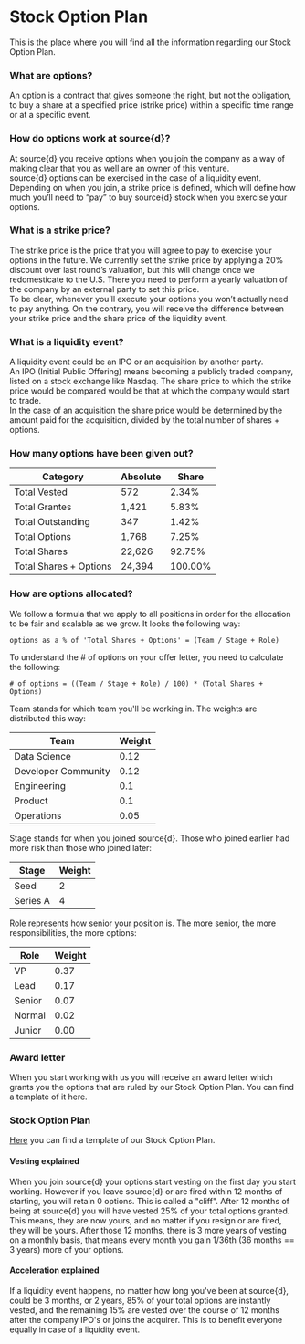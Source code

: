 # Stock Option Plan
This is the place where you will find all the information regarding our Stock Option Plan.

### What are options?
An option is a contract that gives someone the right, but not the obligation, to buy a share at a specified price (strike price) within a specific time range or at a specific event.

### How do options work at source{d}?
At source{d} you receive options when you join the company as a way of making clear that you as well are an owner of this venture.<br>
source{d} options can be exercised in the case of a liquidity event.<br>
Depending on when you join, a strike price is defined, which will define how much you’ll need to “pay” to buy source{d} stock when you exercise your options.<br>

### What is a strike price?
The strike price is the price that you will agree to pay to exercise your options in the future. We currently set the strike price by applying a 20% discount over last round’s valuation, but this will change once we redomesticate to the U.S. There you need to perform a yearly valuation of the company by an external party to set this price.<br>
To be clear, whenever you’ll execute your options you won’t actually need to pay anything. On the contrary, you will receive the difference between your strike price and the share price of the liquidity event.

### What is a liquidity event?
A liquidity event could be an IPO or an acquisition by another party.<br>
An IPO (Initial Public Offering) means becoming a publicly traded company, listed on a stock exchange like Nasdaq. The share price to which the strike price would be compared would be that at which the company would start to trade.<br>
In the case of an acquisition the share price would be determined by the amount paid for the acquisition, divided by the total number of shares + options.

### How many options have been given out?

Category | Absolute | Share
-------- | -------- | --------
Total Vested | 572 | 2.34%
Total Grantes | 1,421 | 5.83%
Total Outstanding | 347 | 1.42%
Total Options | 1,768 | 7.25%
Total Shares | 22,626 | 92.75%
Total Shares + Options | 24,394 | 100.00%

### How are options allocated?
We follow a formula that we apply to all positions in order for the allocation to be fair and scalable as we grow. It looks the following way:

```
options as a % of 'Total Shares + Options' = (Team / Stage + Role)
```

To understand the # of options on your offer letter, you need to calculate the following:

```
# of options = ((Team / Stage + Role) / 100) * (Total Shares + Options)
```

Team stands for which team you'll be working in. The weights are distributed this way:

Team | Weight
---- | ----
Data Science | 0.12
Developer Community | 0.12
Engineering | 0.1
Product | 0.1
Operations | 0.05

Stage stands for when you joined source{d}. Those who joined earlier had more risk than those who joined later:

Stage | Weight
----- | -----
Seed | 2
Series A | 4

Role represents how senior your position is. The more senior, the more responsibilities, the more options:

Role | Weight
---- | ----
VP | 0.37
Lead | 0.17
Senior | 0.07
Normal | 0.02
Junior | 0.00

### Award letter
When you start working with us you will receive an award letter which grants you the options that are ruled by our Stock Option Plan. You can find a template of it here.

### Stock Option Plan
[Here](https://drive.google.com/file/d/0BzQlDhqlX19rZFE1dVJOVzE1ejg/view?usp=sharing) you can find a template of our Stock Option Plan.

#### Vesting explained

When you join source{d} your options start vesting on the first day you start working. However if you leave source{d} or are fired within 12 months of starting, you will retain 0 options. This is called a "cliff". After 12 months of being at source{d} you will have vested 25% of your total options granted. This means, they are now yours, and no matter if you resign or are fired, they will be yours. After those 12 months, there is 3 more years of vesting on a monthly basis, that means every month you gain 1/36th (36 months == 3 years) more of your options.

#### Acceleration explained

If a liquidity event happens, no matter how long you've been at source{d}, could be 3 months, or 2 years, 85% of your total options are instantly vested, and the remaining 15% are vested over the course of 12 months after the company IPO's or joins the acquirer. This is to benefit everyone equally in case of a liquidity event. 
